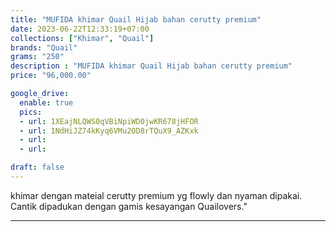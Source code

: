 ```yaml
---
title: "MUFIDA khimar Quail Hijab bahan cerutty premium"
date: 2023-06-22T12:33:19+07:00
collections: ["Khimar", "Quail"]
brands: "Quail"
grams: "250"
description : "MUFIDA khimar Quail Hijab bahan cerutty premium"
price: "96,000.00"

google_drive:
  enable: true
  pics:
  - url: 1XEajNLQWS0qVBiNpiWD0jwKR678jHFOR
  - url: 1NdHiJZ74kKyq6VMu2OD8rTQuX9_AZKxk
  - url: 
  - url: 

draft: false
---
```


khimar dengan mateial cerutty premium yg flowly dan nyaman dipakai. Cantik dipadukan dengan gamis kesayangan Quailovers."

___________    
 

